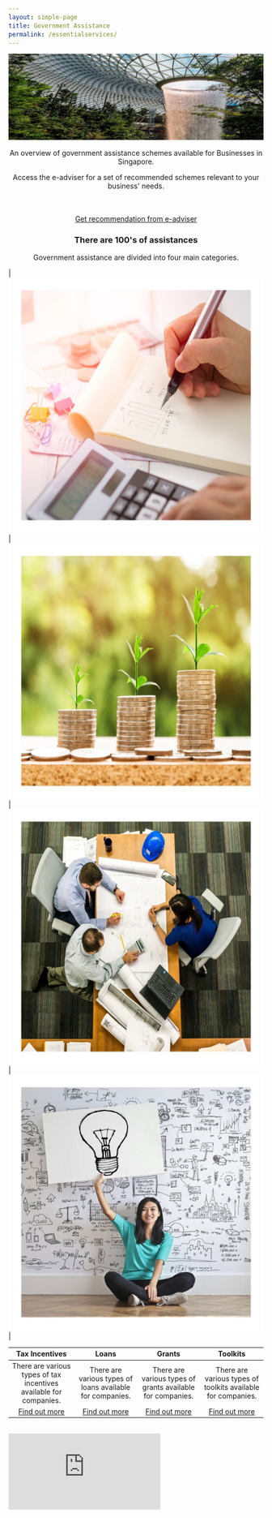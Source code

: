```yaml
---
layout: simple-page
title: Government Assistance
permalink: /essentialservices/
---
```


[![Government Assistance](/images/programmes/products-and-services/GABanner.jpg)](https://govtech-gb-staging.netlify.com/services/government-assistance/business-grants-portal)

<center>An overview of government assistance schemes available for Businesses in Singapore.
  
Access the e-adviser for a set of recommended schemes relevant to your business' needs.

<br />
<br />
<a href="https://www.google.com" target="_blank">Get recommendation from e-adviser</a></center>

<center><h3>There are 100's of assistances</h3>

Government assistance are divided into four main categories.</center>


|![Tax Incentives](/images/programmes/products-and-services/tax.jpg)|![Loans](/images/programmes/products-and-services/loans.jpg)|![Grants](/images/programmes/products-and-services/grants.jpg)|![Toolkits](/images/programmes/products-and-services/toolkits.jpg)|

| Tax Incentives | Loans | Grants | Toolkits | 
| :-: | :-: | :-: | :-: |
|There are various types of tax incentives available for companies.| There are various types of loans available for companies.|There are various types of grants available for companies.|There are various types of toolkits available for companies.|
|[Find out more](https://govtech-gb-staging.netlify.com/government-assistance/tax-incentives/approved-contract-manufacturer-and-trade-scheme/)|[Find out more](https://govtech-gb-staging.netlify.com/government-assistance/loans/enterprise-financing-scheme/)|[Find out more](https://govtech-gb-staging.netlify.com/services/government-assistance/business-grants-portal)|[Find out more](https://govtech-gb-staging.netlify.com/services/government-assistance/business-grants-portal)|

<br />
<div class="bp-youtube">
  <iframe src="https://www.youtube.com/embed/4OkvnEokNHc" frameborder="0" allow="autoplay; encrypted-media" allowfullscreen>  </iframe>
</div>
